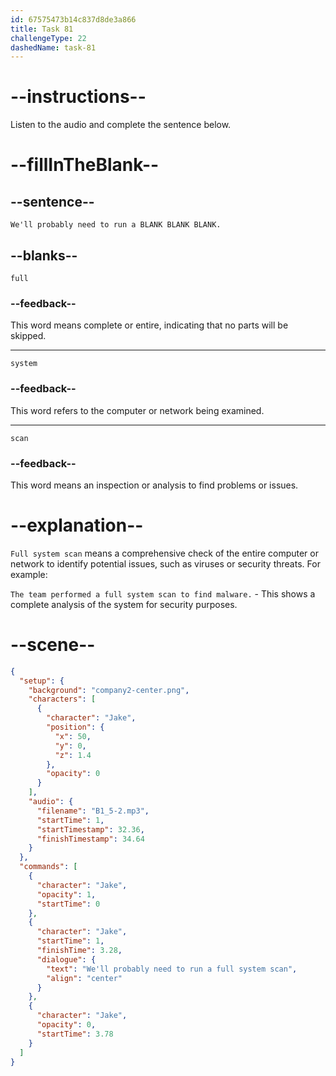 ```yaml
---
id: 67575473b14c837d8de3a866
title: Task 81
challengeType: 22
dashedName: task-81
---
```

<!-- (Audio) Jake: We’ll probably need to run a full system scan. -->

# --instructions--

Listen to the audio and complete the sentence below.

# --fillInTheBlank--

## --sentence--

`We'll probably need to run a BLANK BLANK BLANK.`

## --blanks--

`full`

### --feedback--

This word means complete or entire, indicating that no parts will be skipped.

---

`system`

### --feedback--

This word refers to the computer or network being examined.

---

`scan`

### --feedback--

This word means an inspection or analysis to find problems or issues.

# --explanation--

`Full system scan` means a comprehensive check of the entire computer or network to identify potential issues, such as viruses or security threats.
For example:

`The team performed a full system scan to find malware.` - This shows a complete analysis of the system for security purposes.  

# --scene--

```json
{
  "setup": {
    "background": "company2-center.png",
    "characters": [
      {
        "character": "Jake",
        "position": {
          "x": 50,
          "y": 0,
          "z": 1.4
        },
        "opacity": 0
      }
    ],
    "audio": {
      "filename": "B1_5-2.mp3",
      "startTime": 1,
      "startTimestamp": 32.36,
      "finishTimestamp": 34.64
    }
  },
  "commands": [
    {
      "character": "Jake",
      "opacity": 1,
      "startTime": 0
    },
    {
      "character": "Jake",
      "startTime": 1,
      "finishTime": 3.28,
      "dialogue": {
        "text": "We'll probably need to run a full system scan",
        "align": "center"
      }
    },
    {
      "character": "Jake",
      "opacity": 0,
      "startTime": 3.78
    }
  ]
}
```
